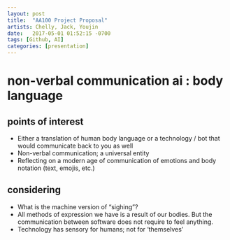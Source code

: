 ```yaml
---
layout: post
title:  "AA100 Project Proposal"
artists: Chelly, Jack, Youjin
date:   2017-05-01 01:52:15 -0700
tags: [Github, AI]
categories: [presentation]
---
```


# non-verbal communication ai : body language

## points of interest
* Either a translation of human body language or a technology / bot that would communicate back to you as well
* Non-verbal communication; a universal entity
* Reflecting on a modern age of communication of emotions and body notation (text, emojis, etc.) 

## considering
* What is the machine version of “sighing”? 
* All methods of expression we have is a result of our bodies. But the communication between software does not require to feel anything.
* Technology has sensory for humans; not for ‘themselves’


